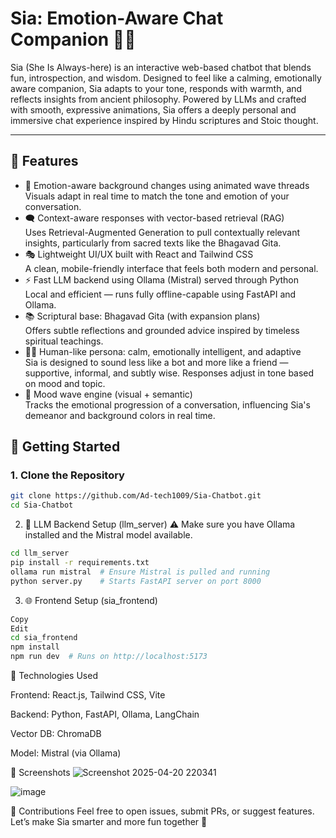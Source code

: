 # Sia: Emotion-Aware Chat Companion 🌸✨

Sia (She Is Always-here) is an interactive web-based chatbot that blends fun, introspection, and wisdom. Designed to feel like a calming, emotionally aware companion, Sia adapts to your tone, responds with warmth, and reflects insights from ancient philosophy. Powered by LLMs and crafted with smooth, expressive animations, Sia offers a deeply personal and immersive chat experience inspired by Hindu scriptures and Stoic thought.

---

## 🧠 Features
- 🎨 Emotion-aware background changes using animated wave threads  
  Visuals adapt in real time to match the tone and emotion of your conversation.
- 🗨️ Context-aware responses with vector-based retrieval (RAG)  
  Uses Retrieval-Augmented Generation to pull contextually relevant insights, particularly from sacred texts like the Bhagavad Gita.
- 🎭 Lightweight UI/UX built with React and Tailwind CSS  
  A clean, mobile-friendly interface that feels both modern and personal.
- ⚡ Fast LLM backend using Ollama (Mistral) served through Python  
  Local and efficient — runs fully offline-capable using FastAPI and Ollama.
- 📚 Scriptural base: Bhagavad Gita (with expansion plans)  
  Offers subtle reflections and grounded advice inspired by timeless spiritual teachings.
- 🧘‍♀️ Human-like persona: calm, emotionally intelligent, and adaptive  
  Sia is designed to sound less like a bot and more like a friend — supportive, informal, and subtly wise. Responses adjust in tone based on mood and topic.
- 🧠 Mood wave engine (visual + semantic)  
  Tracks the emotional progression of a conversation, influencing Sia's demeanor and background colors in real time.


## 🚀 Getting Started

### 1. Clone the Repository

```bash
git clone https://github.com/Ad-tech1009/Sia-Chatbot.git
cd Sia-Chatbot
```
2. 🧠 LLM Backend Setup (llm_server)
⚠️ Make sure you have Ollama installed and the Mistral model available.
```bash
cd llm_server
pip install -r requirements.txt
ollama run mistral  # Ensure Mistral is pulled and running
python server.py    # Starts FastAPI server on port 8000
```

3. 🌐 Frontend Setup (sia_frontend)
```bash
Copy
Edit
cd sia_frontend
npm install
npm run dev  # Runs on http://localhost:5173
```

🧩 Technologies Used

Frontend: React.js, Tailwind CSS, Vite

Backend: Python, FastAPI, Ollama, LangChain

Vector DB: ChromaDB

Model: Mistral (via Ollama)

📸 Screenshots
![Screenshot 2025-04-20 220341](https://github.com/user-attachments/assets/1aa67f6f-d5ee-4afd-86df-adee8f2406e6)

![image](https://github.com/user-attachments/assets/384177e2-1a65-4573-bb3e-af33b2b36171)


🤝 Contributions
Feel free to open issues, submit PRs, or suggest features.
Let’s make Sia smarter and more fun together 🙌


